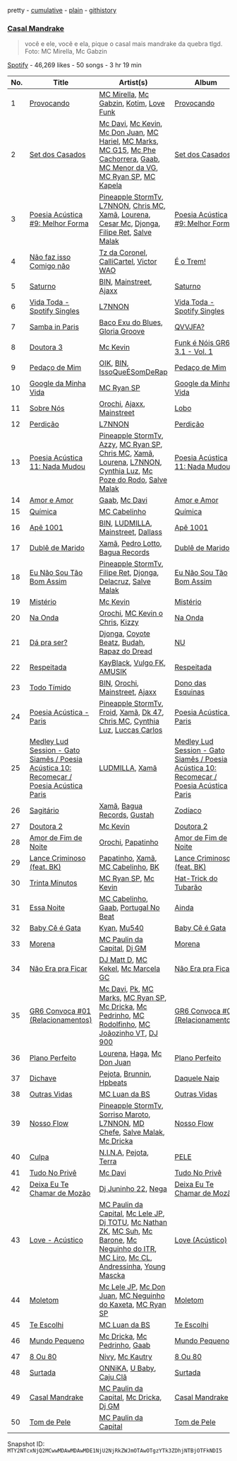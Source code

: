 pretty - [cumulative](/playlists/cumulative/37i9dQZF1DX0prPGsXNyt4.md) - [plain](/playlists/plain/37i9dQZF1DX0prPGsXNyt4) - [githistory](https://github.githistory.xyz/mackorone/spotify-playlist-archive/blob/main/playlists/plain/37i9dQZF1DX0prPGsXNyt4)

### [Casal Mandrake](https://open.spotify.com/playlist/37i9dQZF1DX0prPGsXNyt4)

> você e ele, você e ela, pique o casal mais mandrake da quebra tlgd\. Foto: MC Mirella, Mc Gabzin

[Spotify](https://open.spotify.com/user/spotify) - 46,269 likes - 50 songs - 3 hr 19 min

| No. | Title | Artist(s) | Album | Length |
|---|---|---|---|---|
| 1 | [Provocando](https://open.spotify.com/track/0PanANwAb7ojeeHjJJI4BG) | [MC Mirella](https://open.spotify.com/artist/57FU7zh1oXdQMT4XhjSsHL), [Mc Gabzin](https://open.spotify.com/artist/5RmXJq0g7MNmgtxXLGbd6K), [Kotim](https://open.spotify.com/artist/210Sy1oGhvPu929TKoSVcN), [Love Funk](https://open.spotify.com/artist/64DTkZLH6KkkMwZEEZ5VWC) | [Provocando](https://open.spotify.com/album/4WuVhChDFRJCtY1FoJkazO) | 2:46 |
| 2 | [Set dos Casados](https://open.spotify.com/track/2xebCnKCjYWBhJ4Ai8hO5E) | [Mc Davi](https://open.spotify.com/artist/1cYhx7ZOhYoVmnDPb9KMwo), [Mc Kevin](https://open.spotify.com/artist/5pBMkZNIlbGTH3hrsQJqAa), [Mc Don Juan](https://open.spotify.com/artist/7Lmrb6KcIzfkmgbtokjsAL), [MC Hariel](https://open.spotify.com/artist/0pcoadNMmvrUyab1RxWBoV), [MC Marks](https://open.spotify.com/artist/04QHNiih9ZesPvals6II1h), [MC G15](https://open.spotify.com/artist/3Nipsl6GVwwGyeAk0J29C6), [Mc Phe Cachorrera](https://open.spotify.com/artist/6lpzj8HzoVgeA24NN1GnPV), [Gaab](https://open.spotify.com/artist/2iK1rsbYstkSVn57M4s8ut), [MC Menor da VG](https://open.spotify.com/artist/4maKTxhTIDEnWKra7wEIMR), [MC Ryan SP](https://open.spotify.com/artist/75i9GaW2MJUgt4BkdUnuUY), [MC Kapela](https://open.spotify.com/artist/2MKq3nQOfCRUwxtmmAOpqR) | [Set dos Casados](https://open.spotify.com/album/4CNrRgC3wHmIRIWABYaiZP) | 10:43 |
| 3 | [Poesia Acústica \#9: Melhor Forma](https://open.spotify.com/track/2fmeSswdyVq4wcqhY41UHk) | [Pineapple StormTv](https://open.spotify.com/artist/09U6hmCerKcIJrixubiBjm), [L7NNON](https://open.spotify.com/artist/0JjPiLQNgAFaEkwoy56B1C), [Chris MC](https://open.spotify.com/artist/0obu7Om4zu9ahul5DI4JtY), [Xamã](https://open.spotify.com/artist/5YwzDz4RJfTiMHS4tdR5Lf), [Lourena](https://open.spotify.com/artist/3jLj1sAQaEpLpktyJmyGIh), [Cesar Mc](https://open.spotify.com/artist/19JY4BpaJkAlSR4iDxB1MX), [Djonga](https://open.spotify.com/artist/204IwDdaHE4ymGk9Kya2pY), [Filipe Ret](https://open.spotify.com/artist/7gJN8W0589FisSYJS17K54), [Salve Malak](https://open.spotify.com/artist/7zxFc10N9BP2lg73b8cwZ0) | [Poesia Acústica \#9: Melhor Forma](https://open.spotify.com/album/6drqaBLJWKqoNlKvOQeBTm) | 10:11 |
| 4 | [Não faz isso Comigo não](https://open.spotify.com/track/0zTZONeg1hFNplaZGc7siE) | [Tz da Coronel](https://open.spotify.com/artist/3lIU3RoZiHen1QXAQ3KQ9e), [CalliCartel](https://open.spotify.com/artist/0s5MMDYKWYf4XksClf5Oiq), [Victor WAO](https://open.spotify.com/artist/1ew4rMO5r0Oon1R9xZxo8Q) | [É o Trem!](https://open.spotify.com/album/0D14aOyRKsQkrFVrB5idpx) | 2:00 |
| 5 | [Saturno](https://open.spotify.com/track/68cPbG7hJnwDW9nPX1uQcX) | [BIN](https://open.spotify.com/artist/1WXbiUMl1AT9Inb619xPUg), [Mainstreet](https://open.spotify.com/artist/25XJqeReVV38w0tR04GGBd), [Ajaxx](https://open.spotify.com/artist/0y7B2G0jNMGWyQJsOoRMUt) | [Saturno](https://open.spotify.com/album/54lVKhg9g9xAzZjMU46ay7) | 3:06 |
| 6 | [Vida Toda \- Spotify Singles](https://open.spotify.com/track/1qxuVUQPbhbp4jDXaN8fJT) | [L7NNON](https://open.spotify.com/artist/0JjPiLQNgAFaEkwoy56B1C) | [Vida Toda \- Spotify Singles](https://open.spotify.com/album/0nA8Q6u0LdcF2vaJt1l3WC) | 2:33 |
| 7 | [Samba in Paris](https://open.spotify.com/track/3nlhqZHMXG2A5UkW633wwx) | [Baco Exu do Blues](https://open.spotify.com/artist/78nr1pVnDR7qZH6QbVMYZf), [Gloria Groove](https://open.spotify.com/artist/7rXMvXRnWHaSwnVvPeUUfw) | [QVVJFA?](https://open.spotify.com/album/5HE9DhP8b3m3LmShTreEvq) | 4:26 |
| 8 | [Doutora 3](https://open.spotify.com/track/4DWKtQVURjepn8uzBgmwuv) | [Mc Kevin](https://open.spotify.com/artist/5pBMkZNIlbGTH3hrsQJqAa) | [Funk é Nóis GR6 3.1 \- Vol\. 1](https://open.spotify.com/album/6pM2v9vda24Hils9lqCLeU) | 2:37 |
| 9 | [Pedaço de Mim](https://open.spotify.com/track/2fEgPCDD0qRvZeVrY381EW) | [OIK](https://open.spotify.com/artist/1B5n6jsxvFldc6Nq8Wx8VJ), [BIN](https://open.spotify.com/artist/1WXbiUMl1AT9Inb619xPUg), [IssoQueÉSomDeRap](https://open.spotify.com/artist/43DrL9cHm49HEwg85idE2c) | [Pedaço de Mim](https://open.spotify.com/album/0msDENReQijY9ggVdqOw9B) | 3:22 |
| 10 | [Google da Minha Vida](https://open.spotify.com/track/456hS1uLvaApIdoMyqg9e4) | [MC Ryan SP](https://open.spotify.com/artist/75i9GaW2MJUgt4BkdUnuUY) | [Google da Minha Vida](https://open.spotify.com/album/4aWAnS8KoF5bdS6r3aItEa) | 2:17 |
| 11 | [Sobre Nós](https://open.spotify.com/track/5K1n3LwCVZg2TE9SLgIwem) | [Orochi](https://open.spotify.com/artist/3rfM2cGqF6DB0kUyytMkXx), [Ajaxx](https://open.spotify.com/artist/0y7B2G0jNMGWyQJsOoRMUt), [Mainstreet](https://open.spotify.com/artist/25XJqeReVV38w0tR04GGBd) | [Lobo](https://open.spotify.com/album/7g1gfivaZsOOuf0a6Z1vsj) | 3:32 |
| 12 | [Perdição](https://open.spotify.com/track/7FikD4RFpmSZIvoP3rRwsS) | [L7NNON](https://open.spotify.com/artist/0JjPiLQNgAFaEkwoy56B1C) | [Perdição](https://open.spotify.com/album/6JJrn3h0bgZ886jTetGLfk) | 4:35 |
| 13 | [Poesia Acústica 11: Nada Mudou](https://open.spotify.com/track/6giaOyDFbE4J8iclhCdW7E) | [Pineapple StormTv](https://open.spotify.com/artist/09U6hmCerKcIJrixubiBjm), [Azzy](https://open.spotify.com/artist/1uf8uSErmKc3JVtmjVBZ83), [MC Ryan SP](https://open.spotify.com/artist/75i9GaW2MJUgt4BkdUnuUY), [Chris MC](https://open.spotify.com/artist/0obu7Om4zu9ahul5DI4JtY), [Xamã](https://open.spotify.com/artist/5YwzDz4RJfTiMHS4tdR5Lf), [Lourena](https://open.spotify.com/artist/3jLj1sAQaEpLpktyJmyGIh), [L7NNON](https://open.spotify.com/artist/0JjPiLQNgAFaEkwoy56B1C), [Cynthia Luz](https://open.spotify.com/artist/0QHGCPmM4UgeNvrNPntSlu), [Mc Poze do Rodo](https://open.spotify.com/artist/28ie4NNTa2VW2QV4Zray8M), [Salve Malak](https://open.spotify.com/artist/7zxFc10N9BP2lg73b8cwZ0) | [Poesia Acústica 11: Nada Mudou](https://open.spotify.com/album/3716y3qiVChUSJv24nvCUB) | 10:00 |
| 14 | [Amor e Amor](https://open.spotify.com/track/7ipamaL0uwje5dSNejTwPb) | [Gaab](https://open.spotify.com/artist/2iK1rsbYstkSVn57M4s8ut), [Mc Davi](https://open.spotify.com/artist/1cYhx7ZOhYoVmnDPb9KMwo) | [Amor e Amor](https://open.spotify.com/album/3BnaBNbNVXpRv6sO1lpQIe) | 4:21 |
| 15 | [Química](https://open.spotify.com/track/5RTtCd89bpX4lSRaYgKd8r) | [MC Cabelinho](https://open.spotify.com/artist/1WQBwwssN6r8DSjUlkyUGW) | [Química](https://open.spotify.com/album/6RWsT169HF4eb8C3FqFOMB) | 2:33 |
| 16 | [Apê 1001](https://open.spotify.com/track/3q6ZCGgFDIVCJQ5XG4JTL2) | [BIN](https://open.spotify.com/artist/1WXbiUMl1AT9Inb619xPUg), [LUDMILLA](https://open.spotify.com/artist/3CDoRporvSjdzTrm99a3gi), [Mainstreet](https://open.spotify.com/artist/25XJqeReVV38w0tR04GGBd), [Dallass](https://open.spotify.com/artist/4LAFtDzlQM89xov636hMVv) | [Apê 1001](https://open.spotify.com/album/1YBdcdUHmr5q2yrUf7ARYV) | 2:51 |
| 17 | [Dublê de Marido](https://open.spotify.com/track/3Jf64Ca4Q8mAvhf1greHOg) | [Xamã](https://open.spotify.com/artist/5YwzDz4RJfTiMHS4tdR5Lf), [Pedro Lotto](https://open.spotify.com/artist/23ot0eI6ByBW6LrlBfr2bm), [Bagua Records](https://open.spotify.com/artist/2450WxbFxHjnttFAv31zGk) | [Dublê de Marido](https://open.spotify.com/album/7exgSMOl0XJXftVdl2v7Ks) | 2:34 |
| 18 | [Eu Não Sou Tão Bom Assim](https://open.spotify.com/track/4Sz4wqydJaWpFfR2QoaLCJ) | [Pineapple StormTv](https://open.spotify.com/artist/09U6hmCerKcIJrixubiBjm), [Filipe Ret](https://open.spotify.com/artist/7gJN8W0589FisSYJS17K54), [Djonga](https://open.spotify.com/artist/204IwDdaHE4ymGk9Kya2pY), [Delacruz](https://open.spotify.com/artist/1MzXJ8AaHdidMAnjgcahS4), [Salve Malak](https://open.spotify.com/artist/7zxFc10N9BP2lg73b8cwZ0) | [Eu Não Sou Tão Bom Assim](https://open.spotify.com/album/0DTufNM9g4WpoUJ9HEII6Q) | 4:02 |
| 19 | [Mistério](https://open.spotify.com/track/59xgceM6ACWSn4vcdOzjJ0) | [Mc Kevin](https://open.spotify.com/artist/5pBMkZNIlbGTH3hrsQJqAa) | [Mistério](https://open.spotify.com/album/43VVnPjqU6Hhsb5agEAYUB) | 3:31 |
| 20 | [Na Onda](https://open.spotify.com/track/0yNT55PxVoLMHb75JaF2s0) | [Orochi](https://open.spotify.com/artist/3rfM2cGqF6DB0kUyytMkXx), [MC Kevin o Chris](https://open.spotify.com/artist/2UMj7NCbuqy1yUZmiSYGjJ), [Kizzy](https://open.spotify.com/artist/2NMYOlZHIEsSq7pp5jBjic) | [Na Onda](https://open.spotify.com/album/3Vj7xdxkZg832MNCRvongO) | 3:19 |
| 21 | [Dá pra ser?](https://open.spotify.com/track/7jdP9m9lpNp51ainfora8t) | [Djonga](https://open.spotify.com/artist/204IwDdaHE4ymGk9Kya2pY), [Coyote Beatz](https://open.spotify.com/artist/2PhFsxtwCQLS3e9SJwDN3j), [Budah](https://open.spotify.com/artist/08zSkHjCY3ypH4gdBVHWgO), [Rapaz do Dread](https://open.spotify.com/artist/4AUugyBbC7wnwh6zF2kg5B) | [NU](https://open.spotify.com/album/1BGWFAkM0Oz88Dq7v369eP) | 3:56 |
| 22 | [Respeitada](https://open.spotify.com/track/2s2KVzCf8ppEilPswLgGX4) | [KayBlack](https://open.spotify.com/artist/2h5Ha0ZiMFmOQD3iYcSXsy), [Vulgo FK](https://open.spotify.com/artist/27azwwkxutWL1BWMkgNIh0), [AMUSIK](https://open.spotify.com/artist/48r1nXoaPXPSx1LoM0Rnzl) | [Respeitada](https://open.spotify.com/album/0qEEb0EcNrZWILoI1Voyiz) | 2:20 |
| 23 | [Todo Tímido](https://open.spotify.com/track/6xs35sD9WnoShqmJXfOj27) | [BIN](https://open.spotify.com/artist/1WXbiUMl1AT9Inb619xPUg), [Orochi](https://open.spotify.com/artist/3rfM2cGqF6DB0kUyytMkXx), [Mainstreet](https://open.spotify.com/artist/25XJqeReVV38w0tR04GGBd), [Ajaxx](https://open.spotify.com/artist/0y7B2G0jNMGWyQJsOoRMUt) | [Dono das Esquinas](https://open.spotify.com/album/1A0a8bYGqm5tC4vgSnvDmK) | 2:56 |
| 24 | [Poesia Acústica \- Paris](https://open.spotify.com/track/5JKaHAt4atuNoLqpyDgbyK) | [Pineapple StormTv](https://open.spotify.com/artist/09U6hmCerKcIJrixubiBjm), [Froid](https://open.spotify.com/artist/45Yz90pqjzEdJzpEQg1eII), [Xamã](https://open.spotify.com/artist/5YwzDz4RJfTiMHS4tdR5Lf), [Dk 47](https://open.spotify.com/artist/7KO08sObbX1IHeiIR9b5NB), [Chris MC](https://open.spotify.com/artist/0obu7Om4zu9ahul5DI4JtY), [Cynthia Luz](https://open.spotify.com/artist/0QHGCPmM4UgeNvrNPntSlu), [Luccas Carlos](https://open.spotify.com/artist/5WFFFHVqeVk5tLuYh2KjQy) | [Poesia Acústica \- Paris](https://open.spotify.com/album/4k8pamcdDRM5PQGkAqhvjS) | 7:00 |
| 25 | [Medley Lud Session \- Gato Siamês / Poesia Acústica 10: Recomeçar / Poesia Acústica Paris](https://open.spotify.com/track/4mvHFQ5eBJaCFaenNWcI9d) | [LUDMILLA](https://open.spotify.com/artist/3CDoRporvSjdzTrm99a3gi), [Xamã](https://open.spotify.com/artist/5YwzDz4RJfTiMHS4tdR5Lf) | [Medley Lud Session \- Gato Siamês / Poesia Acústica 10: Recomeçar / Poesia Acústica Paris](https://open.spotify.com/album/75AMCbYLJhWVXZNuPieAM7) | 5:53 |
| 26 | [Sagitário](https://open.spotify.com/track/7tgLsXgElnqUpW6mweFWGV) | [Xamã](https://open.spotify.com/artist/5YwzDz4RJfTiMHS4tdR5Lf), [Bagua Records](https://open.spotify.com/artist/2450WxbFxHjnttFAv31zGk), [Gustah](https://open.spotify.com/artist/0nzfP49X2nrzmmkwZf180L) | [Zodíaco](https://open.spotify.com/album/4xH7fbJ5MRzks4KCpVy1J1) | 2:52 |
| 27 | [Doutora 2](https://open.spotify.com/track/2AwpSQRW0iOKlx3AWSUZaf) | [Mc Kevin](https://open.spotify.com/artist/5pBMkZNIlbGTH3hrsQJqAa) | [Doutora 2](https://open.spotify.com/album/4ygocMSqluhiWZHnDmB4Wl) | 3:26 |
| 28 | [Amor de Fim de Noite](https://open.spotify.com/track/0nDnvGagGAQP5vpgCyS5yH) | [Orochi](https://open.spotify.com/artist/3rfM2cGqF6DB0kUyytMkXx), [Papatinho](https://open.spotify.com/artist/0iZz25uH5PLaShpqq84uYv) | [Amor de Fim de Noite](https://open.spotify.com/album/0ZR4TfAlmGulel1uFDDxRM) | 3:41 |
| 29 | [Lance Criminoso \(feat\. BK\)](https://open.spotify.com/track/2jZJ5d0KCiTP6de1NjyHPl) | [Papatinho](https://open.spotify.com/artist/0iZz25uH5PLaShpqq84uYv), [Xamã](https://open.spotify.com/artist/5YwzDz4RJfTiMHS4tdR5Lf), [MC Cabelinho](https://open.spotify.com/artist/1WQBwwssN6r8DSjUlkyUGW), [BK](https://open.spotify.com/artist/1YOVBTvznjiDvtAj4ExHeo) | [Lance Criminoso \(feat\. BK\)](https://open.spotify.com/album/6JTwZgvuat1vaYfTAVn6Cy) | 3:54 |
| 30 | [Trinta Minutos](https://open.spotify.com/track/09otOI8Suk88Lg1MJmZJPE) | [MC Ryan SP](https://open.spotify.com/artist/75i9GaW2MJUgt4BkdUnuUY), [Mc Kevin](https://open.spotify.com/artist/5pBMkZNIlbGTH3hrsQJqAa) | [Hat\-Trick do Tubarão](https://open.spotify.com/album/4tTPMZJo3j4DpD2PbaWUOu) | 3:25 |
| 31 | [Essa Noite](https://open.spotify.com/track/6g0IE3b4slstOTvcm5D67J) | [MC Cabelinho](https://open.spotify.com/artist/1WQBwwssN6r8DSjUlkyUGW), [Gaab](https://open.spotify.com/artist/2iK1rsbYstkSVn57M4s8ut), [Portugal No Beat](https://open.spotify.com/artist/71LRKKvAjoc6LyNmob269Q) | [Ainda](https://open.spotify.com/album/2YEX8OaLPGDd1SjhIipLjS) | 2:34 |
| 32 | [Baby Cê é Gata](https://open.spotify.com/track/2gmFueqqH3YAPjqWD079NW) | [Kyan](https://open.spotify.com/artist/05qCf6M7E7AxizHVmrcPqh), [Mu540](https://open.spotify.com/artist/13yQqjPy4Esq0Ru3R1fipU) | [Baby Cê é Gata](https://open.spotify.com/album/5f2JmFWYRce089Q0TTl0De) | 1:58 |
| 33 | [Morena](https://open.spotify.com/track/2W0VenqvlMW4c65YsxT5zu) | [MC Paulin da Capital](https://open.spotify.com/artist/592JnViQ2tot63c1SbtgK2), [Dj GM](https://open.spotify.com/artist/03PnQHlbH5nDDVX3hNg628) | [Morena](https://open.spotify.com/album/7v5z2GBVV7qcIv3Amvn1l0) | 3:17 |
| 34 | [Não Era pra Ficar](https://open.spotify.com/track/1nUlMrFnHfRl3oJ4ZMt5Xg) | [DJ Matt D](https://open.spotify.com/artist/1rIc4yTieeRq25NA3T8RQ5), [MC Kekel](https://open.spotify.com/artist/2ZXnTEyYopSLCDiz5Z0XIf), [Mc Marcela GC](https://open.spotify.com/artist/4H9FxcmPgz79NR6FLxGBND) | [Não Era pra Ficar](https://open.spotify.com/album/5uC2FTc7S7Q2S3bb69Uaml) | 2:57 |
| 35 | [GR6 Convoca \#01 \(Relacionamentos\)](https://open.spotify.com/track/3xNJbOYwWipF9SAfEGt1LG) | [Mc Davi](https://open.spotify.com/artist/1cYhx7ZOhYoVmnDPb9KMwo), [Pk](https://open.spotify.com/artist/5xYkM2vMrE23taj6tl7qkm), [MC Marks](https://open.spotify.com/artist/04QHNiih9ZesPvals6II1h), [MC Ryan SP](https://open.spotify.com/artist/75i9GaW2MJUgt4BkdUnuUY), [Mc Dricka](https://open.spotify.com/artist/4d175LvxCzxt5vHbJyv49q), [Mc Pedrinho](https://open.spotify.com/artist/1etNnR2SdlelBQAICa2Q5m), [MC Rodolfinho](https://open.spotify.com/artist/4885EF8HYSK3OyCRe7yZIp), [MC Joãozinho VT](https://open.spotify.com/artist/6XFc29m1ptfUNmaa1UTuBT), [DJ 900](https://open.spotify.com/artist/6Ovxg5WDcnSQc8iQXv0IvI) | [GR6 Convoca \#01 \(Relacionamentos\)](https://open.spotify.com/album/7t9UUGqz5MA1gFrNOk5JMh) | 7:52 |
| 36 | [Plano Perfeito](https://open.spotify.com/track/0pihhHbzZ3EhrQj2brZpep) | [Lourena](https://open.spotify.com/artist/3jLj1sAQaEpLpktyJmyGIh), [Haga](https://open.spotify.com/artist/5LmwSGneAmeX78pWDTbq8o), [Mc Don Juan](https://open.spotify.com/artist/7Lmrb6KcIzfkmgbtokjsAL) | [Plano Perfeito](https://open.spotify.com/album/3r50qLuSjGVwtSBCAmcRx2) | 3:11 |
| 37 | [Dichave](https://open.spotify.com/track/3hYScvpnpwomGVVWhfZZA3) | [Pejota](https://open.spotify.com/artist/3W10YNoIzqgJymjc5ULDzu), [Brunnin](https://open.spotify.com/artist/7sOl1POwSHsoZ2ezDJIapz), [Hpbeats](https://open.spotify.com/artist/4R26sDu3fyRuZVcnjTA5lj) | [Daquele Naip](https://open.spotify.com/album/2GlF4MhZ8JMR8326uH2ivg) | 3:30 |
| 38 | [Outras Vidas](https://open.spotify.com/track/70TOq8IEGaLgTum1SEu59X) | [MC Luan da BS](https://open.spotify.com/artist/1BrFcFtIp3ZqvuI5C0VcK3) | [Outras Vidas](https://open.spotify.com/album/6wb4X7EEXq5e9EGtTjT31P) | 2:49 |
| 39 | [Nosso Flow](https://open.spotify.com/track/2uK2zK0CBh8w2C4Uq8qo7z) | [Pineapple StormTv](https://open.spotify.com/artist/09U6hmCerKcIJrixubiBjm), [Sorriso Maroto](https://open.spotify.com/artist/1fUSLFr4WUBx7joEcGwpvG), [L7NNON](https://open.spotify.com/artist/0JjPiLQNgAFaEkwoy56B1C), [MD Chefe](https://open.spotify.com/artist/6yZKPB8eRoJesHjtxPxSLs), [Salve Malak](https://open.spotify.com/artist/7zxFc10N9BP2lg73b8cwZ0), [Mc Dricka](https://open.spotify.com/artist/4d175LvxCzxt5vHbJyv49q) | [Nosso Flow](https://open.spotify.com/album/6dqKRg8kzuAiWzFt6pj7JY) | 4:41 |
| 40 | [Culpa](https://open.spotify.com/track/1FmcDuK4BmnUZ0rXDFsJbX) | [N.I.N.A](https://open.spotify.com/artist/32NfHH4nSmu97Z4RQjPyET), [Pejota](https://open.spotify.com/artist/3W10YNoIzqgJymjc5ULDzu), [Terra](https://open.spotify.com/artist/0wTyCMz1sLbxVNN0OP18oW) | [PELE](https://open.spotify.com/album/57LANvZ85BtVlj31EAY7EK) | 2:56 |
| 41 | [Tudo No Privê](https://open.spotify.com/track/53DZTymdCwUwL9yJdqSLjR) | [Mc Davi](https://open.spotify.com/artist/1cYhx7ZOhYoVmnDPb9KMwo) | [Tudo No Privê](https://open.spotify.com/album/2QQXWeBTbUpJ6TxUbGL2qn) | 3:31 |
| 42 | [Deixa Eu Te Chamar de Mozão](https://open.spotify.com/track/2YNG9JeshL9zj6WzcFn63T) | [Dj Juninho 22](https://open.spotify.com/artist/4T47gOchMUCmHFoVBE28NH), [Nega](https://open.spotify.com/artist/2pGDMwn7Intxxu6tbrOGF8) | [Deixa Eu Te Chamar de Mozão](https://open.spotify.com/album/3YnHedfeESbbi1atWZzxHF) | 3:42 |
| 43 | [Love \- Acústico](https://open.spotify.com/track/59glxsHIDG5MSdPuqh8fpW) | [MC Paulin da Capital](https://open.spotify.com/artist/592JnViQ2tot63c1SbtgK2), [Mc Lele JP](https://open.spotify.com/artist/1mV9h1AwhRXSjBFcYpajgY), [Dj TOTU](https://open.spotify.com/artist/30icW65DJZaWkotebdICkU), [Mc Nathan ZK](https://open.spotify.com/artist/3H6EeCzAFfNTCayLXuZWdE), [MC Suh](https://open.spotify.com/artist/2pAmbNN8mzxnBgYwZ4hSSo), [Mc Barone](https://open.spotify.com/artist/5b7N6Le7TXrNRdoTcqOLMF), [Mc Neguinho do ITR](https://open.spotify.com/artist/6TxINSxeDX9C70nAiJZoVA), [MC Liro](https://open.spotify.com/artist/3i7YFHRKEJmsz4cVqeF2eG), [Mc CL](https://open.spotify.com/artist/2I6tDfWEkn4Ozfb6ePjRX4), [Andressinha](https://open.spotify.com/artist/5BkfMMgLbEy1WzYk2gH8Al), [Young Mascka](https://open.spotify.com/artist/5p1071Vgc8NglO8E3JAv4Q) | [Love \(Acústico\)](https://open.spotify.com/album/75CDVz8yhYyB920rQGszBf) | 10:10 |
| 44 | [Moletom](https://open.spotify.com/track/4oNnEtS6QgwT8Co9P9TAVC) | [Mc Lele JP](https://open.spotify.com/artist/1mV9h1AwhRXSjBFcYpajgY), [Mc Don Juan](https://open.spotify.com/artist/7Lmrb6KcIzfkmgbtokjsAL), [MC Neguinho do Kaxeta](https://open.spotify.com/artist/27mVhYvJa7apj1zCoZ9TF2), [MC Ryan SP](https://open.spotify.com/artist/75i9GaW2MJUgt4BkdUnuUY) | [Moletom](https://open.spotify.com/album/06lztEJw4cOCHFhFx88HCP) | 5:34 |
| 45 | [Te Escolhi](https://open.spotify.com/track/1Kb5kcBZtriYUKznTchWQd) | [MC Luan da BS](https://open.spotify.com/artist/1BrFcFtIp3ZqvuI5C0VcK3) | [Te Escolhi](https://open.spotify.com/album/0ELHnYigaQCw8JJhnzrAB0) | 1:48 |
| 46 | [Mundo Pequeno](https://open.spotify.com/track/5Vuu2s36p0cVA8EVLciqr5) | [Mc Dricka](https://open.spotify.com/artist/4d175LvxCzxt5vHbJyv49q), [Mc Pedrinho](https://open.spotify.com/artist/1etNnR2SdlelBQAICa2Q5m), [Gaab](https://open.spotify.com/artist/2iK1rsbYstkSVn57M4s8ut) | [Mundo Pequeno](https://open.spotify.com/album/7GuKGIzQ0kkXOxsMpi8wbI) | 3:48 |
| 47 | [8 Ou 80](https://open.spotify.com/track/0Jx7E49MmE6PJ1R83L6bWP) | [Nivy](https://open.spotify.com/artist/70cJFTHKCTRuBdNNn741Xh), [Mc Kautry](https://open.spotify.com/artist/25YDuXAL1J5Y8mxN0ZR5gM) | [8 Ou 80](https://open.spotify.com/album/6ADMGmNGOai8XxWOSwYtgw) | 1:58 |
| 48 | [Surtada](https://open.spotify.com/track/76N8hqMQj2mpepRJqFcSZQ) | [ONNiKA](https://open.spotify.com/artist/7h2qMFZKbjifWLpMhsQ988), [U Baby](https://open.spotify.com/artist/5PpQnfyJjOpGsT7LfeBGxV), [Caju Clã](https://open.spotify.com/artist/1zCRmLWPpfEQTERVLcOhnz) | [Surtada](https://open.spotify.com/album/2TNQc1VSu32tfEt0z6HWE0) | 2:57 |
| 49 | [Casal Mandrake](https://open.spotify.com/track/5x6P0oWuUOHwKNPlDMm5vM) | [MC Paulin da Capital](https://open.spotify.com/artist/592JnViQ2tot63c1SbtgK2), [Mc Dricka](https://open.spotify.com/artist/4d175LvxCzxt5vHbJyv49q), [Dj GM](https://open.spotify.com/artist/03PnQHlbH5nDDVX3hNg628) | [Casal Mandrake](https://open.spotify.com/album/2NeOoMEaPlPKfO41ws0TRI) | 2:19 |
| 50 | [Tom de Pele](https://open.spotify.com/track/1F3kRrY6eYgvfH5nSm2RMN) | [MC Paulin da Capital](https://open.spotify.com/artist/592JnViQ2tot63c1SbtgK2) | [Tom de Pele](https://open.spotify.com/album/0evibcz18EruYA9OvDk5TY) | 2:45 |

Snapshot ID: `MTY2NTcxNjQ2MCwwMDAwMDAwMDE1NjU2NjRkZWJmOTAwOTgzYTk3ZDhjNTBjOTFkNDI5`
